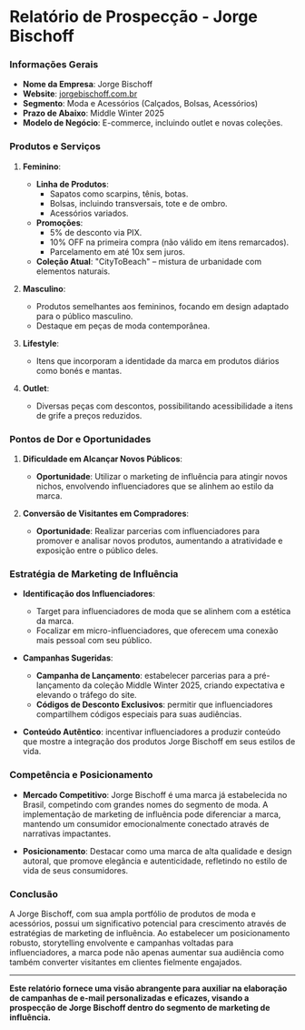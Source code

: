 # Relatório de Prospecção - Jorge Bischoff

### Informações Gerais
- **Nome da Empresa**: Jorge Bischoff
- **Website**: [jorgebischoff.com.br](http://www.jorgebischoff.com.br)
- **Segmento**: Moda e Acessórios (Calçados, Bolsas, Acessórios)
- **Prazo de Abaixo**: Middle Winter 2025
- **Modelo de Negócio**: E-commerce, incluindo outlet e novas coleções.

### Produtos e Serviços
1. **Feminino**:
   - **Linha de Produtos**:
     - Sapatos como scarpins, tênis, botas.
     - Bolsas, incluindo transversais, tote e de ombro.
     - Acessórios variados.
   - **Promoções**: 
     - 5% de desconto via PIX.
     - 10% OFF na primeira compra (não válido em itens remarcados).
     - Parcelamento em até 10x sem juros.
   - **Coleção Atual**: "CityToBeach" – mistura de urbanidade com elementos naturais.

2. **Masculino**:
   - Produtos semelhantes aos femininos, focando em design adaptado para o público masculino.
   - Destaque em peças de moda contemporânea.

3. **Lifestyle**:
   - Itens que incorporam a identidade da marca em produtos diários como bonés e mantas.

4. **Outlet**:
   - Diversas peças com descontos, possibilitando acessibilidade a itens de grife a preços reduzidos.

### Pontos de Dor e Oportunidades
1. **Dificuldade em Alcançar Novos Públicos**:
   - **Oportunidade**: Utilizar o marketing de influência para atingir novos nichos, envolvendo influenciadores que se alinhem ao estilo da marca.

2. **Conversão de Visitantes em Compradores**:
   - **Oportunidade**: Realizar parcerias com influenciadores para promover e analisar novos produtos, aumentando a atratividade e exposição entre o público deles.

### Estratégia de Marketing de Influência
- **Identificação dos Influenciadores**:
  - Target para influenciadores de moda que se alinhem com a estética da marca.
  - Focalizar em micro-influenciadores, que oferecem uma conexão mais pessoal com seu público.

- **Campanhas Sugeridas**:
  - **Campanha de Lançamento**: estabelecer parcerias para a pré-lançamento da coleção Middle Winter 2025, criando expectativa e elevando o tráfego do site.
  - **Códigos de Desconto Exclusivos**: permitir que influenciadores compartilhem códigos especiais para suas audiências.

- **Conteúdo Autêntico**: incentivar influenciadores a produzir conteúdo que mostre a integração dos produtos Jorge Bischoff em seus estilos de vida.

### Competência e Posicionamento
- **Mercado Competitivo**: Jorge Bischoff é uma marca já estabelecida no Brasil, competindo com grandes nomes do segmento de moda. A implementação de marketing de influência pode diferenciar a marca, mantendo um consumidor emocionalmente conectado através de narrativas impactantes.

- **Posicionamento**: Destacar como uma marca de alta qualidade e design autoral, que promove elegância e autenticidade, refletindo no estilo de vida de seus consumidores.

### Conclusão
A Jorge Bischoff, com sua ampla portfólio de produtos de moda e acessórios, possui um significativo potencial para crescimento através de estratégias de marketing de influência. Ao estabelecer um posicionamento robusto, storytelling envolvente e campanhas voltadas para influenciadores, a marca pode não apenas aumentar sua audiência como também converter visitantes em clientes fielmente engajados.

---

**Este relatório fornece uma visão abrangente para auxiliar na elaboração de campanhas de e-mail personalizadas e eficazes, visando a prospecção de Jorge Bischoff dentro do segmento de marketing de influência.**